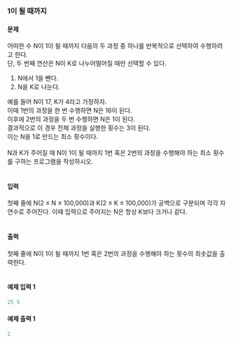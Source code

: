 ### 1이 될 때까지  

#### 문제
어떠한 수 N이 1이 될 때까지 다음의 두 과정 중 하나를 반복적으로 선택하여 수행하려고 한다.  
단, 두 번째 연산은 N이 K로 나누어떨어질 때만 선택할 수 있다.<br/>

1. N에서 1을 뺀다.
2. N을 K로 나눈다.

예를 들어 N이 17, K가 4라고 가정하자.  
이때 1번의 과정을 한 번 수행하면 N은 16이 된다.  
이후에 2번의 과정을 두 번 수행하면 N은 1이 된다.  
결과적으로 이 경우 전체 과정을 실행한 횟수는 3이 된다.  
이는 N을 1로 만드는 최소 횟수이다.<br/><br/>
N과 K가 주어질 때 N이 1이 될 때까지 1번 혹은 2번의 과정을 수행해야 하는 최소 횟수를 구하는 프로그램을 작성하시오.<br/><br/>

#### 입력
첫째 줄에 N(2 ≤ N ≤ 100,000)과 K(2 ≤ K ≤ 100,000)가 공백으로 구분되며 각각 자연수로 주어진다. 이때 입력으로 주어지는 N은 항상 K보다 크거나 같다.<br/><br/>

#### 출력
첫째 줄에 N이 1이 될 때까지 1번 혹은 2번의 과정을 수행해야 하는 횟수의 최솟값을 출력한다.<br/><br/>

#### 예제 입력 1
```python
25 5
```

#### 예제 출력 1
```python
2
```
